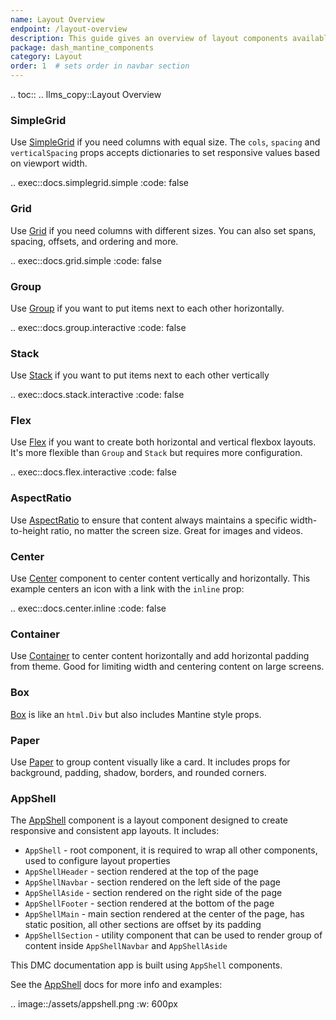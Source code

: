 ```yaml
---
name: Layout Overview
endpoint: /layout-overview
description: This guide gives an overview of layout components available in Dash Mantine components.
package: dash_mantine_components
category: Layout
order: 1  # sets order in navbar section
---
```


.. toc::
.. llms_copy::Layout Overview



### SimpleGrid
Use [SimpleGrid](/components/simplegrid) if you need columns with equal size. The `cols`, `spacing` and `verticalSpacing` props accepts dictionaries to set responsive values based on viewport width.


.. exec::docs.simplegrid.simple
    :code: false


### Grid
Use [Grid](/components/grid) if you need columns with different sizes.   You can also set spans, spacing, offsets, and ordering and more.


.. exec::docs.grid.simple
    :code: false

### Group
Use [Group](/components/group) if you want to put items next to each other horizontally.

.. exec::docs.group.interactive
    :code: false

### Stack
Use [Stack](/components/stack) if you want to put items next to each other vertically


.. exec::docs.stack.interactive
    :code: false

### Flex
Use [Flex](/components/flex) if you want to create both horizontal and vertical flexbox layouts. It's more flexible than `Group` and `Stack` but requires more configuration.


.. exec::docs.flex.interactive
    :code: false


### AspectRatio
Use [AspectRatio](/components/aspectratio) to ensure that content always maintains a specific width-to-height ratio,
no matter the screen size.  Great for images and videos.


### Center
Use [Center](/components/center) component to center content vertically and horizontally.
This example centers an icon with a link with the `inline` prop:


.. exec::docs.center.inline
    :code: false

### Container
Use [Container](/components/container) to center content horizontally and add horizontal padding from theme. Good for limiting width and centering content on large screens.


###  Box
[Box](/components/box) is like an `html.Div` but also includes Mantine style props.


### Paper

Use [Paper](/components/paper) to group content visually like a card.  It includes props for background, padding, shadow, borders, and rounded corners.


### AppShell

The [AppShell](/components/appshell) component is a layout component designed to create responsive and consistent app layouts.
It includes:
- `AppShell` - root component, it is required to wrap all other components, used to configure layout properties
- `AppShellHeader` - section rendered at the top of the page
- `AppShellNavbar` - section rendered on the left side of the page
- `AppShellAside` - section rendered on the right side of the page
- `AppShellFooter` - section rendered at the bottom of the page
- `AppShellMain` - main section rendered at the center of the page, has static position, all other sections are offset by its padding
- `AppShellSection` - utility component that can be used to render group of content inside `AppShellNavbar` and `AppShellAside`

This DMC documentation app is built using `AppShell` components.

See the [AppShell](/components/appshell) docs for more info and examples:

.. image::/assets/appshell.png
    :w: 600px




